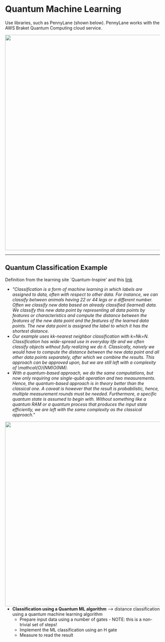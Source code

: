 # Quantum Machine Learning

Use libraries, such as PennyLane (shown below). PennyLane works with the AWS Braket Quantum Computing cloud service.

<img src=https://github.com/lynnlangit/learning-quantum/blob/main/images/penny-lane-ml.png width=700>

---


## Quantum Classification Example

Definition from the learning site `Quantum-Inspire' and this [link](https://www.quantum-inspire.com/kbase/quantum-classification/) 
- *"Classification is a form of machine learning in which labels are assigned to data, often with respect to other data. For instance, we can classify between animals having 22 or 44 legs or a different number. Often we classify new data based on already classified (learned) data. We classify this new data point by representing all data points by features or characteristics and compute the distance between the features of the new data point and the features of the learned data points. The new data point is assigned the label to which it has the shortest distance.*
- *Our example uses kk-nearest neighbor classification with k=Nk=N.  Classification has wide-spread use in everyday life and we often classify objects without fully realizing we do it. Classically, naively we would have to compute the distance between the new data point and all other data points separately, after which we combine the results. This approach can be approved upon, but we are still left with a complexity of \mathcal{O}(NM)O(NM).*
- *With a quantum-based approach, we do the same computations, but now only requiring one single-qubit operation and two measurements. Hence, the quantum-based approach is in theory better than the classical one. A caveat is however that the result is probabilistic, hence, multiple measurement rounds must be needed. Furthermore, a specific quantum state is assumed to begin with. Without something like a quantum RAM or a quantum process that produces the input state efficiently, we are left with the same complexity as the classical approach."*

<img src="https://github.com/lynnlangit/learning-quantum/blob/main/images/qnn-result.png" width=600 align=right>

- **Classification using a Quantum ML algorithm** --> distance classification using a quantum machine learning algorithm
  - Prepare input data using a number of gates - NOTE: this is a non-trivial set of steps!
  - Implement the ML classification using an H gate
  - Measure to read the result
 


